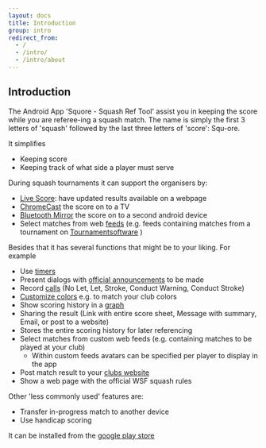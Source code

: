 ```yaml
---
layout: docs
title: Introduction
group: intro
redirect_from:
  - /
  - /intro/
  - /intro/about
---
```


## Introduction

The Android App 'Squore - Squash Ref Tool' assist you in keeping the score while you are referee-ing a squash match.
The name is simply the first 3 letters of 'squash' followed by the last three letters of 'score': Squ-ore.

It simplifies
* Keeping score
* Keeping track of what side a player must serve

During squash tournaments it can support the organisers by:
* [Live Score](../tournament/5.1.livescore): have updated results available on a webpage
* [ChromeCast](../tournament/5.2.chromecast) the score on to a TV
* [Bluetooth Mirror](../tournament/5.3.bluetooth.mirror) the score on to a second android device
* Select matches from web [feeds](../match/2.2.match.from.feed.md) (e.g. feeds containing matches from a tournament on [Tournamentsoftware](http://www.tournamentsoftware.com/sportselection/setsportselection/1?returnUrl=%2Ffind%2Ftournament%3Fid%3D2) )

Besides that it has several functions that might be to your liking. For example
* Use [timers](../reffing/3.2.timers.md)
* Present dialogs with [official announcements](../reffing/3.7.announcements) to be made
* Record [calls](../reffing/3.5.appeals.conducts) (No Let, Let, Stroke, Conduct Warning, Conduct Stroke)
* [Customize colors](../customize/7.3.colors.md) e.g. to match your club colors
* Show scoring history in a [graph](../stats/6.3.graphs.md)
* Sharing the result (Link with entire score sheet, Message with summary, Email, or post to a website)
* Stores the entire scoring history for later referencing
* Select matches from custom web feeds (e.g. containing matches to be played at your club)
    * Within custom feeds avatars can be specified per player to display in the app
* Post match result to your [clubs website](../social/4.7.club.website)
* Show a web page with the official WSF squash rules

Other 'less commonly used' features are:
* Transfer in-progress match to another device
* Use handicap scoring

It can be installed from the [google play store](https://play.google.com/store/apps/details?id=com.doubleyellow.scoreboard "Squore - Squash Ref Tool")

